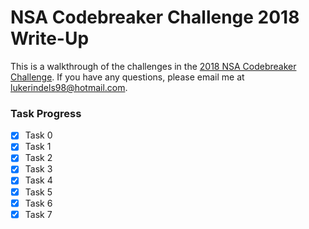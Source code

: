 # NSA Codebreaker Challenge 2018 Write-Up
This is a walkthrough of the challenges in the [2018 NSA Codebreaker Challenge](https://codebreaker.ltsnet.net/challenge).
If you have any questions, please email me at lukerindels98@hotmail.com.

### Task Progress
- [x] Task 0
- [x] Task 1
- [x] Task 2
- [x] Task 3
- [x] Task 4
- [x] Task 5
- [x] Task 6
- [x] Task 7
